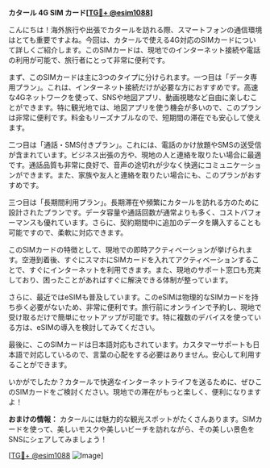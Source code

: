 **カタール 4G SIM カード[[TG💪+ @esim1088](https://t.me/s/esim1088)]**

こんにちは！海外旅行や出張でカタールを訪れる際、スマートフォンの通信環境はとても重要ですよね。今回は、カタールで使える4G対応のSIMカードについて詳しくご紹介します。このSIMカードは、現地でのインターネット接続や電話の利用が可能で、旅行者にとって非常に便利です。

まず、このSIMカードは主に3つのタイプに分けられます。一つ目は「データ専用プラン」。これは、インターネット接続だけが必要な方におすすめです。高速な4Gネットワークを使って、SNSや地図アプリ、動画視聴など自由に楽しむことができます。特に観光地では、地図アプリを使う機会が多いので、このプランは非常に便利です。料金もリーズナブルなので、短期間の滞在でも安心して使えます。

二つ目は「通話・SMS付きプラン」。これには、電話のかけ放題やSMSの送受信が含まれています。ビジネス出張の方や、現地の人と連絡を取りたい場合に最適です。通話品質も非常に良好で、音声の途切れが少なく快適にコミュニケーションができます。また、家族や友人と連絡を取りたい場合にも、このプランがおすすめです。

三つ目は「長期間利用プラン」。長期滞在や頻繁にカタールを訪れる方のために設計されたプランです。データ容量や通話回数が通常よりも多く、コストパフォーマンスも優れています。さらに、契約期間中に追加のデータを購入することも可能ですので、柔軟に対応できます。

このSIMカードの特徴として、現地での即時アクティベーションが挙げられます。空港到着後、すぐにスマホにSIMカードを入れてアクティベーションすることで、すぐにインターネットを利用できます。また、現地のサポート窓口も充実しており、困ったことがあればすぐに解決できる体制が整っています。

さらに、最近ではeSIMも普及しています。このeSIMは物理的なSIMカードを持ち歩く必要がないため、非常に便利です。旅行前にオンラインで予約し、現地で受け取るだけで簡単にセットアップが可能です。特に複数のデバイスを使っている方は、eSIMの導入を検討してみてください。

最後に、このSIMカードは日本語対応もされています。カスタマーサポートも日本語で対応しているので、言葉の心配をする必要はありません。安心して利用することができます。

いかがでしたか？カタールで快適なインターネットライフを送るために、ぜひこのSIMカードをご検討ください。現地での滞在がもっと楽しく、便利になりますよ！

**おまけの情報：** カタールには魅力的な観光スポットがたくさんあります。SIMカードを使って、美しいモスクや美しいビーチを訪れながら、その美しい景色をSNSにシェアしてみましょう！

[[TG💪+ @esim1088](https://t.me/s/esim1088) ![Image](https://i.postimg.cc/Y0z9fWf4/image.png)]